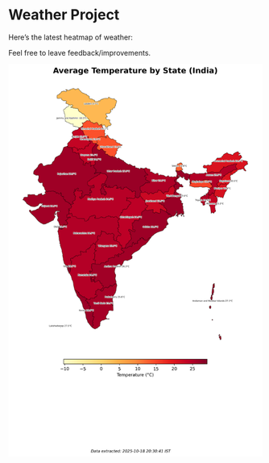 # Weather Project

Here’s the latest heatmap of weather:

Feel free to leave feedback/improvements.

![India Heatmap](docs/assets/india_heatmap.png?v=F3AB9B)
